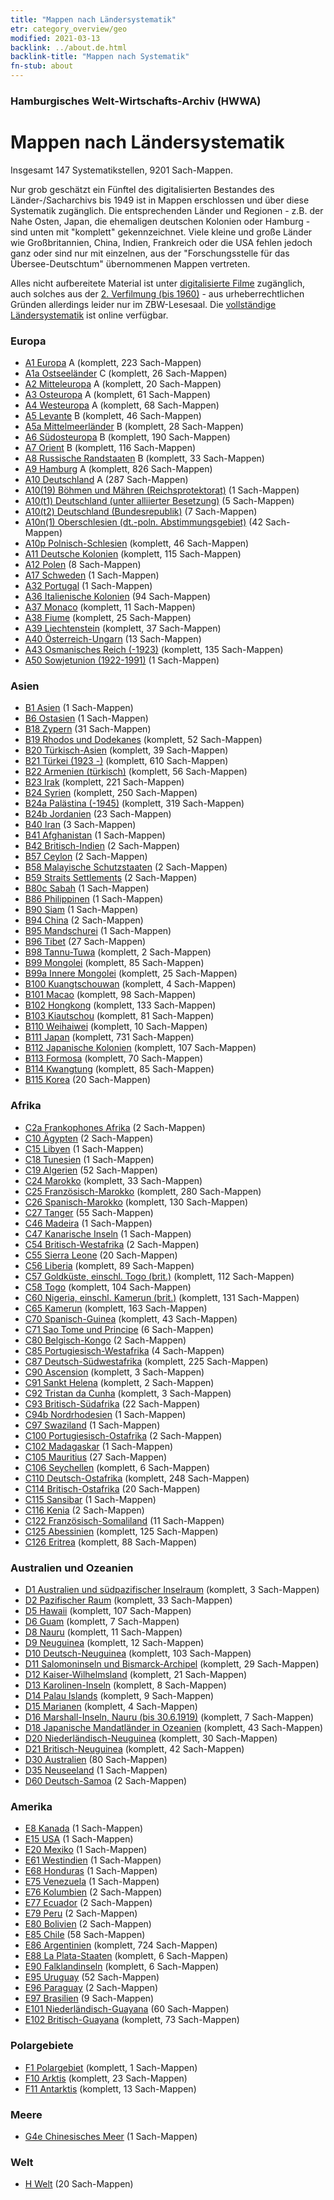```yaml
---
title: "Mappen nach Ländersystematik"
etr: category_overview/geo
modified: 2021-03-13
backlink: ../about.de.html
backlink-title: "Mappen nach Systematik"
fn-stub: about
---
```


### Hamburgisches Welt-Wirtschafts-Archiv (HWWA)
# Mappen nach Ländersystematik


Insgesamt 147 Systematikstellen, 9201 Sach-Mappen.


Nur grob geschätzt ein Fünftel des digitalisierten Bestandes des
Länder-/Sacharchivs bis 1949 ist in Mappen erschlossen und über diese
Systematik zugänglich. Die entsprechenden Länder und Regionen - z.B. der Nahe
Osten, Japan, die ehemaligen deutschen Kolonien oder Hamburg - sind unten mit
"komplett" gekennzeichnet. Viele kleine und große Länder wie Großbritannien,
China, Indien, Frankreich oder die USA fehlen jedoch ganz oder sind nur mit
einzelnen, aus der "Forschungsstelle für das Übersee-Deutschtum" übernommenen
Mappen vertreten.

Alles nicht aufbereitete Material ist unter [digitalisierte
Filme](/film/h1_sh.de.html) zugänglich, auch solches aus der [2. Verfilmung
(bis 1960)](/film/h2_sh.de.html) - aus urheberrechtlichen Gründen allerdings
leider nur im ZBW-Lesesaal. Die
[vollständige Ländersystematik](https://pm20.zbw.eu/report/pm20_result.de.html?jsonFile=vocab/geo_by_signature.json&main_title=L%C3%A4ndersystematik)
ist online verfügbar.








### Europa<a name='A'></a>

- [A1 Europa](i/140892/about.de.html) A (komplett, 223 Sach-Mappen)<a name='A1'></a>
- [A1a Ostseeländer](i/140894/about.de.html) C (komplett, 26 Sach-Mappen)<a name='A1a'></a>
- [A2 Mitteleuropa](i/140895/about.de.html) A (komplett, 20 Sach-Mappen)<a name='A2'></a>
- [A3 Osteuropa](i/140896/about.de.html) A (komplett, 61 Sach-Mappen)<a name='A3'></a>
- [A4 Westeuropa](i/140897/about.de.html) A (komplett, 68 Sach-Mappen)<a name='A4'></a>
- [A5 Levante](i/140898/about.de.html) B (komplett, 46 Sach-Mappen)<a name='A5'></a>
- [A5a Mittelmeerländer](i/140899/about.de.html) B (komplett, 28 Sach-Mappen)<a name='A5a'></a>
- [A6 Südosteuropa](i/140900/about.de.html) B (komplett, 190 Sach-Mappen)<a name='A6'></a>
- [A7 Orient](i/140902/about.de.html) B (komplett, 116 Sach-Mappen)<a name='A7'></a>
- [A8 Russische Randstaaten](i/140904/about.de.html) B (komplett, 33 Sach-Mappen)<a name='A8'></a>
- [A9 Hamburg](i/140905/about.de.html) A (komplett, 826 Sach-Mappen)<a name='A9'></a>
- [A10 Deutschland](i/126128/about.de.html) A (287 Sach-Mappen)<a name='A10'></a>
- [A10(19) Böhmen und Mähren (Reichsprotektorat)](i/140098/about.de.html) (1 Sach-Mappen)<a name='A10(19)'></a>
- [A10(t1) Deutschland (unter alliierter Besetzung)](i/187230/about.de.html) (5 Sach-Mappen)<a name='A10(t1)'></a>
- [A10(t2) Deutschland (Bundesrepublik)](i/187232/about.de.html) (7 Sach-Mappen)<a name='A10(t2)'></a>
- [A10n(1) Oberschlesien (dt.-poln. Abstimmungsgebiet)](i/140948/about.de.html) (42 Sach-Mappen)<a name='A10n(1)'></a>
- [A10p Polnisch-Schlesien](i/140951/about.de.html) (komplett, 46 Sach-Mappen)<a name='A10p'></a>
- [A11 Deutsche Kolonien](i/140960/about.de.html) (komplett, 115 Sach-Mappen)<a name='A11'></a>
- [A12 Polen](i/140962/about.de.html) (8 Sach-Mappen)<a name='A12'></a>
- [A17 Schweden](i/140968/about.de.html) (1 Sach-Mappen)<a name='A17'></a>
- [A32 Portugal](i/140987/about.de.html) (1 Sach-Mappen)<a name='A32'></a>
- [A36 Italienische Kolonien](i/141012/about.de.html) (94 Sach-Mappen)<a name='A36'></a>
- [A37 Monaco](i/141013/about.de.html) (komplett, 11 Sach-Mappen)<a name='A37'></a>
- [A38 Fiume](i/141014/about.de.html) (komplett, 25 Sach-Mappen)<a name='A38'></a>
- [A39 Liechtenstein](i/141016/about.de.html) (komplett, 37 Sach-Mappen)<a name='A39'></a>
- [A40 Österreich-Ungarn](i/126127/about.de.html) (13 Sach-Mappen)<a name='A40'></a>
- [A43 Osmanisches Reich (-1923)](i/141034/about.de.html) (komplett, 135 Sach-Mappen)<a name='A43'></a>
- [A50 Sowjetunion (1922-1991)](i/141043/about.de.html) (1 Sach-Mappen)<a name='A50'></a>

### Asien<a name='B'></a>

- [B1 Asien](i/141056/about.de.html) (1 Sach-Mappen)<a name='B1'></a>
- [B6 Ostasien](i/141062/about.de.html) (1 Sach-Mappen)<a name='B6'></a>
- [B18 Zypern](i/141079/about.de.html) (31 Sach-Mappen)<a name='B18'></a>
- [B19 Rhodos und Dodekanes](i/141106/about.de.html) (komplett, 52 Sach-Mappen)<a name='B19'></a>
- [B20 Türkisch-Asien](i/141108/about.de.html) (komplett, 39 Sach-Mappen)<a name='B20'></a>
- [B21 Türkei (1923 -)](i/141111/about.de.html) (komplett, 610 Sach-Mappen)<a name='B21'></a>
- [B22 Armenien (türkisch)](i/141112/about.de.html) (komplett, 56 Sach-Mappen)<a name='B22'></a>
- [B23 Irak](i/141113/about.de.html) (komplett, 221 Sach-Mappen)<a name='B23'></a>
- [B24 Syrien](i/141114/about.de.html) (komplett, 250 Sach-Mappen)<a name='B24'></a>
- [B24a Palästina (-1945)](i/141115/about.de.html) (komplett, 319 Sach-Mappen)<a name='B24a'></a>
- [B24b Jordanien](i/141116/about.de.html) (23 Sach-Mappen)<a name='B24b'></a>
- [B40 Iran](i/141186/about.de.html) (3 Sach-Mappen)<a name='B40'></a>
- [B41 Afghanistan](i/141188/about.de.html) (1 Sach-Mappen)<a name='B41'></a>
- [B42 Britisch-Indien](i/141189/about.de.html) (2 Sach-Mappen)<a name='B42'></a>
- [B57 Ceylon](i/141204/about.de.html) (2 Sach-Mappen)<a name='B57'></a>
- [B58 Malayische Schutzstaaten](i/141206/about.de.html) (2 Sach-Mappen)<a name='B58'></a>
- [B59 Straits Settlements](i/141211/about.de.html) (2 Sach-Mappen)<a name='B59'></a>
- [B80c Sabah](i/141234/about.de.html) (1 Sach-Mappen)<a name='B80c'></a>
- [B86 Philippinen](i/141240/about.de.html) (1 Sach-Mappen)<a name='B86'></a>
- [B90 Siam](i/141242/about.de.html) (1 Sach-Mappen)<a name='B90'></a>
- [B94 China](i/141253/about.de.html) (2 Sach-Mappen)<a name='B94'></a>
- [B95 Mandschurei](i/141258/about.de.html) (1 Sach-Mappen)<a name='B95'></a>
- [B96 Tibet](i/141259/about.de.html) (27 Sach-Mappen)<a name='B96'></a>
- [B98 Tannu-Tuwa](i/141260/about.de.html) (komplett, 2 Sach-Mappen)<a name='B98'></a>
- [B99 Mongolei](i/141261/about.de.html) (komplett, 85 Sach-Mappen)<a name='B99'></a>
- [B99a Innere Mongolei](i/141264/about.de.html) (komplett, 25 Sach-Mappen)<a name='B99a'></a>
- [B100 Kuangtschouwan](i/141266/about.de.html) (komplett, 4 Sach-Mappen)<a name='B100'></a>
- [B101 Macao](i/141267/about.de.html) (komplett, 98 Sach-Mappen)<a name='B101'></a>
- [B102 Hongkong](i/141268/about.de.html) (komplett, 133 Sach-Mappen)<a name='B102'></a>
- [B103 Kiautschou](i/126163/about.de.html) (komplett, 81 Sach-Mappen)<a name='B103'></a>
- [B110 Weihaiwei](i/141271/about.de.html) (komplett, 10 Sach-Mappen)<a name='B110'></a>
- [B111 Japan](i/141272/about.de.html) (komplett, 731 Sach-Mappen)<a name='B111'></a>
- [B112 Japanische Kolonien](i/141273/about.de.html) (komplett, 107 Sach-Mappen)<a name='B112'></a>
- [B113 Formosa](i/141274/about.de.html) (komplett, 70 Sach-Mappen)<a name='B113'></a>
- [B114 Kwangtung](i/141275/about.de.html) (komplett, 85 Sach-Mappen)<a name='B114'></a>
- [B115 Korea](i/141276/about.de.html) (20 Sach-Mappen)<a name='B115'></a>

### Afrika<a name='C'></a>

- [C2a Frankophones Afrika](i/141312/about.de.html) (2 Sach-Mappen)<a name='C2a'></a>
- [C10 Ägypten](i/141336/about.de.html) (2 Sach-Mappen)<a name='C10'></a>
- [C15 Libyen](i/141339/about.de.html) (1 Sach-Mappen)<a name='C15'></a>
- [C18 Tunesien](i/141353/about.de.html) (1 Sach-Mappen)<a name='C18'></a>
- [C19 Algerien](i/141354/about.de.html) (52 Sach-Mappen)<a name='C19'></a>
- [C24 Marokko](i/141356/about.de.html) (komplett, 33 Sach-Mappen)<a name='C24'></a>
- [C25 Französisch-Marokko](i/141358/about.de.html) (komplett, 280 Sach-Mappen)<a name='C25'></a>
- [C26 Spanisch-Marokko](i/141359/about.de.html) (komplett, 130 Sach-Mappen)<a name='C26'></a>
- [C27 Tanger](i/141360/about.de.html) (55 Sach-Mappen)<a name='C27'></a>
- [C46 Madeira](i/141394/about.de.html) (1 Sach-Mappen)<a name='C46'></a>
- [C47 Kanarische Inseln](i/141395/about.de.html) (1 Sach-Mappen)<a name='C47'></a>
- [C54 Britisch-Westafrika](i/141402/about.de.html) (2 Sach-Mappen)<a name='C54'></a>
- [C55 Sierra Leone](i/141404/about.de.html) (20 Sach-Mappen)<a name='C55'></a>
- [C56 Liberia](i/141405/about.de.html) (komplett, 89 Sach-Mappen)<a name='C56'></a>
- [C57 Goldküste, einschl. Togo (brit.)](i/141406/about.de.html) (komplett, 112 Sach-Mappen)<a name='C57'></a>
- [C58 Togo](i/141408/about.de.html) (komplett, 104 Sach-Mappen)<a name='C58'></a>
- [C60 Nigeria, einschl. Kamerun (brit.)](i/141409/about.de.html) (komplett, 131 Sach-Mappen)<a name='C60'></a>
- [C65 Kamerun](i/141410/about.de.html) (komplett, 163 Sach-Mappen)<a name='C65'></a>
- [C70 Spanisch-Guinea](i/141412/about.de.html) (komplett, 43 Sach-Mappen)<a name='C70'></a>
- [C71 Sao Tome und Principe](i/141413/about.de.html) (6 Sach-Mappen)<a name='C71'></a>
- [C80 Belgisch-Kongo](i/141444/about.de.html) (2 Sach-Mappen)<a name='C80'></a>
- [C85 Portugiesisch-Westafrika](i/141449/about.de.html) (4 Sach-Mappen)<a name='C85'></a>
- [C87 Deutsch-Südwestafrika](i/141450/about.de.html) (komplett, 225 Sach-Mappen)<a name='C87'></a>
- [C90 Ascension](i/141451/about.de.html) (komplett, 3 Sach-Mappen)<a name='C90'></a>
- [C91 Sankt Helena](i/141452/about.de.html) (komplett, 2 Sach-Mappen)<a name='C91'></a>
- [C92 Tristan da Cunha](i/141453/about.de.html) (komplett, 3 Sach-Mappen)<a name='C92'></a>
- [C93 Britisch-Südafrika](i/141454/about.de.html) (22 Sach-Mappen)<a name='C93'></a>
- [C94b Nordrhodesien](i/141458/about.de.html) (1 Sach-Mappen)<a name='C94b'></a>
- [C97 Swaziland](i/141461/about.de.html) (1 Sach-Mappen)<a name='C97'></a>
- [C100 Portugiesisch-Ostafrika](i/141463/about.de.html) (2 Sach-Mappen)<a name='C100'></a>
- [C102 Madagaskar](i/141464/about.de.html) (1 Sach-Mappen)<a name='C102'></a>
- [C105 Mauritius](i/141469/about.de.html) (27 Sach-Mappen)<a name='C105'></a>
- [C106 Seychellen](i/141470/about.de.html) (komplett, 6 Sach-Mappen)<a name='C106'></a>
- [C110 Deutsch-Ostafrika](i/141471/about.de.html) (komplett, 248 Sach-Mappen)<a name='C110'></a>
- [C114 Britisch-Ostafrika](i/141473/about.de.html) (20 Sach-Mappen)<a name='C114'></a>
- [C115 Sansibar](i/141474/about.de.html) (1 Sach-Mappen)<a name='C115'></a>
- [C116 Kenia](i/141475/about.de.html) (2 Sach-Mappen)<a name='C116'></a>
- [C122 Französisch-Somaliland](i/141479/about.de.html) (11 Sach-Mappen)<a name='C122'></a>
- [C125 Abessinien](i/141482/about.de.html) (komplett, 125 Sach-Mappen)<a name='C125'></a>
- [C126 Eritrea](i/141483/about.de.html) (komplett, 88 Sach-Mappen)<a name='C126'></a>

### Australien und Ozeanien<a name='D'></a>

- [D1 Australien und südpazifischer Inselraum](i/141592/about.de.html) (komplett, 3 Sach-Mappen)<a name='D1'></a>
- [D2 Pazifischer Raum](i/141593/about.de.html) (komplett, 33 Sach-Mappen)<a name='D2'></a>
- [D5 Hawaii](i/141595/about.de.html) (komplett, 107 Sach-Mappen)<a name='D5'></a>
- [D6 Guam](i/141598/about.de.html) (komplett, 7 Sach-Mappen)<a name='D6'></a>
- [D8 Nauru](i/141599/about.de.html) (komplett, 11 Sach-Mappen)<a name='D8'></a>
- [D9 Neuguinea](i/141600/about.de.html) (komplett, 12 Sach-Mappen)<a name='D9'></a>
- [D10 Deutsch-Neuguinea](i/141601/about.de.html) (komplett, 103 Sach-Mappen)<a name='D10'></a>
- [D11 Salomoninseln und Bismarck-Archipel](i/141610/about.de.html) (komplett, 29 Sach-Mappen)<a name='D11'></a>
- [D12 Kaiser-Wilhelmsland](i/141612/about.de.html) (komplett, 21 Sach-Mappen)<a name='D12'></a>
- [D13 Karolinen-Inseln](i/141613/about.de.html) (komplett, 8 Sach-Mappen)<a name='D13'></a>
- [D14 Palau Islands](i/141614/about.de.html) (komplett, 9 Sach-Mappen)<a name='D14'></a>
- [D15 Marianen](i/141615/about.de.html) (komplett, 4 Sach-Mappen)<a name='D15'></a>
- [D16 Marshall-Inseln, Nauru (bis 30.6.1919)](i/141616/about.de.html) (komplett, 7 Sach-Mappen)<a name='D16'></a>
- [D18 Japanische Mandatländer in Ozeanien](i/141618/about.de.html) (komplett, 43 Sach-Mappen)<a name='D18'></a>
- [D20 Niederländisch-Neuguinea](i/141619/about.de.html) (komplett, 30 Sach-Mappen)<a name='D20'></a>
- [D21 Britisch-Neuguinea](i/141620/about.de.html) (komplett, 42 Sach-Mappen)<a name='D21'></a>
- [D30 Australien](i/141621/about.de.html) (80 Sach-Mappen)<a name='D30'></a>
- [D35 Neuseeland](i/141623/about.de.html) (1 Sach-Mappen)<a name='D35'></a>
- [D60 Deutsch-Samoa](i/141634/about.de.html) (2 Sach-Mappen)<a name='D60'></a>

### Amerika<a name='E'></a>

- [E8 Kanada](i/141644/about.de.html) (1 Sach-Mappen)<a name='E8'></a>
- [E15 USA](i/141653/about.de.html) (1 Sach-Mappen)<a name='E15'></a>
- [E20 Mexiko](i/141657/about.de.html) (1 Sach-Mappen)<a name='E20'></a>
- [E61 Westindien](i/141677/about.de.html) (1 Sach-Mappen)<a name='E61'></a>
- [E68 Honduras](i/141681/about.de.html) (1 Sach-Mappen)<a name='E68'></a>
- [E75 Venezuela](i/141686/about.de.html) (1 Sach-Mappen)<a name='E75'></a>
- [E76 Kolumbien](i/141687/about.de.html) (2 Sach-Mappen)<a name='E76'></a>
- [E77 Ecuador](i/141688/about.de.html) (2 Sach-Mappen)<a name='E77'></a>
- [E79 Peru](i/141689/about.de.html) (2 Sach-Mappen)<a name='E79'></a>
- [E80 Bolivien](i/141690/about.de.html) (2 Sach-Mappen)<a name='E80'></a>
- [E85 Chile](i/141691/about.de.html) (58 Sach-Mappen)<a name='E85'></a>
- [E86 Argentinien](i/141692/about.de.html) (komplett, 724 Sach-Mappen)<a name='E86'></a>
- [E88 La Plata-Staaten](i/141693/about.de.html) (komplett, 6 Sach-Mappen)<a name='E88'></a>
- [E90 Falklandinseln](i/141694/about.de.html) (komplett, 6 Sach-Mappen)<a name='E90'></a>
- [E95 Uruguay](i/141695/about.de.html) (52 Sach-Mappen)<a name='E95'></a>
- [E96 Paraguay](i/141696/about.de.html) (2 Sach-Mappen)<a name='E96'></a>
- [E97 Brasilien](i/141697/about.de.html) (9 Sach-Mappen)<a name='E97'></a>
- [E101 Niederländisch-Guayana](i/141699/about.de.html) (60 Sach-Mappen)<a name='E101'></a>
- [E102 Britisch-Guayana](i/141700/about.de.html) (komplett, 73 Sach-Mappen)<a name='E102'></a>

### Polargebiete<a name='F'></a>

- [F1 Polargebiet](i/141701/about.de.html) (komplett, 1 Sach-Mappen)<a name='F1'></a>
- [F10 Arktis](i/141702/about.de.html) (komplett, 23 Sach-Mappen)<a name='F10'></a>
- [F11 Antarktis](i/141703/about.de.html) (komplett, 13 Sach-Mappen)<a name='F11'></a>

### Meere<a name='G'></a>

- [G4e Chinesisches Meer](i/141727/about.de.html) (1 Sach-Mappen)<a name='G4e'></a>

### Welt<a name='H'></a>

- [H Welt](i/141728/about.de.html) (20 Sach-Mappen)<a name='H'></a>

